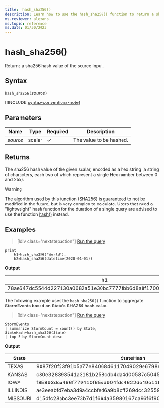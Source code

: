 ```yaml
---
title:  hash_sha256()
description: Learn how to use the hash_sha256() function to return a sha256 hash value of the source input.
ms.reviewer: alexans
ms.topic: reference
ms.date: 01/30/2023
---
```

# hash_sha256()

Returns a sha256 hash value of the source input.

## Syntax

`hash_sha256(`*source*`)`

[!INCLUDE [syntax-conventions-note](../../includes/syntax-conventions-note.md)]

## Parameters

| Name | Type | Required | Description |
|--|--|--|--|
| *source* | scalar | &check; | The value to be hashed.|

## Returns

The sha256 hash value of the given scalar, encoded as a hex string (a string
of characters, each two of which represent a single Hex number between 0
and 255).

> [!WARNING]
> The algorithm used by this function (SHA256) is guaranteed
> to not be modified in the future, but is very complex to calculate. Users that
> need a "lightweight" hash function for the duration of a single query are advised
> to use the function [hash()](./hashfunction.md) instead.

## Examples

> [!div class="nextstepaction"]
> <a href="https://dataexplorer.azure.com/clusters/help/databases/Samples?query=H4sIAAAAAAAAAysoyswrUeBSAIIMQ9uMxOKM+OKMRCNTMw2l8PyinBQlTR2IpBGKZEpiSWpJZm6qhpGBkYGugSEQaWoCAD4yqn1MAAAA" target="_blank">Run the query</a>

```kusto
print 
    h1=hash_sha256("World"),
    h2=hash_sha256(datetime(2020-01-01))
```

**Output**

|h1|h2|
|---|---|
|78ae647dc5544d227130a0682a51e30bc7777fbb6d8a8f17007463a3ecd1d524|ba666752dc1a20eb750b0eb64e780cc4c968bc9fb8813461c1d7e750f302d71d|

The following example uses the `hash_sha256()` function to aggregate StormEvents based on State's SHA256 hash value.

> [!div class="nextstepaction"]
> <a href="https://dataexplorer.azure.com/clusters/help/databases/Samples?query=H4sIAAAAAAAAAwsuyS/KdS1LzSspVuCqUSguzc1NLMqsSlUIBkk455fmlSjYKiSDaA1NhaRKoHhiSaoOhPJILM6wzQAS8cUZiUamZhpgUU2gOSX5BQqmEOVwY1JSi5MBsDX5S28AAAA=" target="_blank">Run the query</a>

```kusto
StormEvents 
| summarize StormCount = count() by State, StateHash=hash_sha256(State)
| top 5 by StormCount desc
```

**Output**

|State|StateHash|StormCount|
|---|---|---|
|TEXAS|9087f20f23f91b5a77e8406846117049029e6798ebbd0d38aea68da73a00ca37|4701|
|KANSAS|c80e328393541a3181b258cdb4da4d00587c5045e8cf3bb6c8fdb7016b69cc2e|3166|
|IOWA|f85893dca466f779410f65cd904fdc4622de49e119ad4e7c7e4a291ceed1820b|2337|
|ILLINOIS|ae3eeabfd7eba3d9a4ccbfed6a9b8cff269dc43255906476282e0184cf81b7fd|2022|
|MISSOURI|d15dfc28abc3ee73b7d1f664a35980167ca96f6f90e034db2a6525c0b8ba61b1|2016|
